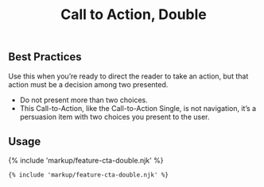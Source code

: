 ﻿---
title: Call to Action, Double
summary: A simple imperative statement with two button choices.
tags: feature block
layout: guide
eleventyNavigation:
  key: Call to Action, Double
  parent: Feature Blocks
  excerpt: A simple imperative statement with two button choices.
  order: 2
  img: /img/illustrations/illus-cta-2.svg
---

## Best Practices

Use this when you’re ready to direct the reader to take an action, but that action must be a decision among two presented.

  - Do not present more than two choices.
  - This Call-to-Action, like the Call-to-Action Single, is not navigation, it’s a persuasion item with two choices you present to the user.

## Usage

{% include 'markup/feature-cta-double.njk' %}

``` html
{% include 'markup/feature-cta-double.njk' %}
```
